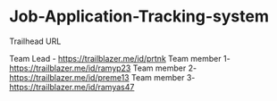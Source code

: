 # Job-Application-Tracking-system

Trailhead URL

Team Lead - https://trailblazer.me/id/prtnk
Team member 1- https://trailblazer.me/id/ramyp23
Team member 2- https://trailblazer.me/id/preme13
Team member 3- https://trailblazer.me/id/ramyas47
